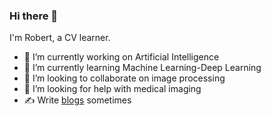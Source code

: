 ### Hi there 👋
I'm Robert, a CV learner.

- 🤖️ I’m currently working on Artificial Intelligence
- 🌱 I’m currently learning Machine Learning-Deep Learning
- 👯 I’m looking to collaborate on image processing
- 🤔 I’m looking for help with medical imaging
- ✍️  Write [blogs](https://robertzuckerberg.github.io/) sometimes
